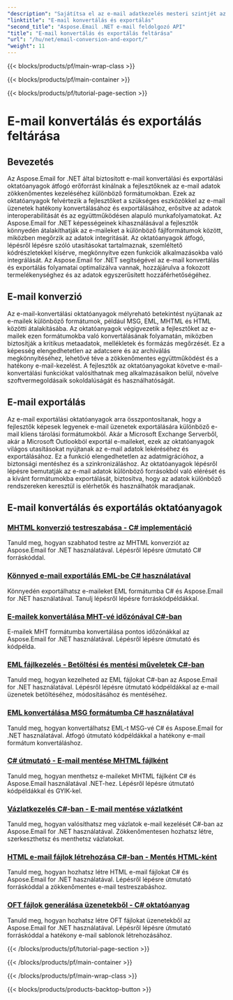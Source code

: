 ```yaml
---
"description": "Sajátítsa el az e-mail adatkezelés mesteri szintjét az Aspose.Email for .NET oktatóanyagaival. E-mailek konvertálása, exportálása, integritás megőrzése, mellékletek kezelése. Fejlessze tudását példákkal."
"linktitle": "E-mail konvertálás és exportálás"
"second_title": "Aspose.Email .NET e-mail feldolgozó API"
"title": "E-mail konvertálás és exportálás feltárása"
"url": "/hu/net/email-conversion-and-export/"
"weight": 11
---
```


{{< blocks/products/pf/main-wrap-class >}}

{{< blocks/products/pf/main-container >}}

{{< blocks/products/pf/tutorial-page-section >}}

# E-mail konvertálás és exportálás feltárása


## Bevezetés

Az Aspose.Email for .NET által biztosított e-mail konvertálási és exportálási oktatóanyagok átfogó erőforrást kínálnak a fejlesztőknek az e-mail adatok zökkenőmentes kezeléséhez különböző formátumokban. Ezek az oktatóanyagok felvértezik a fejlesztőket a szükséges eszközökkel az e-mail üzenetek hatékony konvertálásához és exportálásához, erősítve az adatok interoperabilitását és az együttműködésen alapuló munkafolyamatokat. Az Aspose.Email for .NET képességeinek kihasználásával a fejlesztők könnyedén átalakíthatják az e-maileket a különböző fájlformátumok között, miközben megőrzik az adatok integritását. Az oktatóanyagok átfogó, lépésről lépésre szóló utasításokat tartalmaznak, szemléltető kódrészletekkel kísérve, megkönnyítve ezen funkciók alkalmazásokba való integrálását. Az Aspose.Email for .NET segítségével az e-mail konvertálás és exportálás folyamatai optimalizálva vannak, hozzájárulva a fokozott termelékenységhez és az adatok egyszerűsített hozzáférhetőségéhez.

## E-mail konverzió

Az e-mail-konvertálási oktatóanyagok mélyreható betekintést nyújtanak az e-mailek különböző formátumok, például MSG, EML, MHTML és HTML közötti átalakításába. Az oktatóanyagok végigvezetik a fejlesztőket az e-mailek ezen formátumokba való konvertálásának folyamatán, miközben biztosítják a kritikus metaadatok, mellékletek és formázás megőrzését. Ez a képesség elengedhetetlen az adatcsere és az archiválás megkönnyítéséhez, lehetővé téve a zökkenőmentes együttműködést és a hatékony e-mail-kezelést. A fejlesztők az oktatóanyagokat követve e-mail-konvertálási funkciókat valósíthatnak meg alkalmazásaikon belül, növelve szoftvermegoldásaik sokoldalúságát és használhatóságát.

## E-mail exportálás

Az e-mail exportálási oktatóanyagok arra összpontosítanak, hogy a fejlesztők képesek legyenek e-mail üzenetek exportálására különböző e-mail kliens tárolási formátumokból. Akár a Microsoft Exchange Serverből, akár a Microsoft Outlookból exportál e-maileket, ezek az oktatóanyagok világos utasításokat nyújtanak az e-mail adatok lekéréséhez és exportálásához. Ez a funkció elengedhetetlen az adatmigrációhoz, a biztonsági mentéshez és a szinkronizáláshoz. Az oktatóanyagok lépésről lépésre bemutatják az e-mail adatok különböző forrásokból való elérését és a kívánt formátumokba exportálását, biztosítva, hogy az adatok különböző rendszereken keresztül is elérhetők és használhatók maradjanak.

## E-mail konvertálás és exportálás oktatóanyagok
### [MHTML konverzió testreszabása - C# implementáció](./customizing-mhtml-conversion-csharp-implementation/)
Tanuld meg, hogyan szabhatod testre az MHTML konverziót az Aspose.Email for .NET használatával. Lépésről lépésre útmutató C# forráskóddal.
### [Könnyed e-mail exportálás EML-be C# használatával](./effortless-email-export-to-eml-using-csharp/)
Könnyedén exportálhatsz e-maileket EML formátumba C# és Aspose.Email for .NET használatával. Tanulj lépésről lépésre forráskódpéldákkal.
### [E-mailek konvertálása MHT-vé időzónával C#-ban](./converting-email-to-mht-with-timezone-in-csharp/)
E-mailek MHT formátumba konvertálása pontos időzónákkal az Aspose.Email for .NET használatával. Lépésről lépésre útmutató és kódpélda.
### [EML fájlkezelés - Betöltési és mentési műveletek C#-ban](./eml-file-handling-load-and-save-operations-in-csharp/)
Tanuld meg, hogyan kezelheted az EML fájlokat C#-ban az Aspose.Email for .NET használatával. Lépésről lépésre útmutató kódpéldákkal az e-mail üzenetek betöltéséhez, módosításához és mentéséhez.
### [EML konvertálása MSG formátumba C# használatával](./converting-eml-to-msg-format-using-csharp/)
Tanuld meg, hogyan konvertálhatsz EML-t MSG-vé C# és Aspose.Email for .NET használatával. Átfogó útmutató kódpéldákkal a hatékony e-mail formátum konvertáláshoz.
### [C# útmutató - E-mail mentése MHTML fájlként](./csharp-guide-saving-email-as-mhtml-file/)
Tanuld meg, hogyan menthetsz e-maileket MHTML fájlként C# és Aspose.Email használatával .NET-hez. Lépésről lépésre útmutató kódpéldákkal és GYIK-kel.
### [Vázlatkezelés C#-ban - E-mail mentése vázlatként](./draft-message-handling-in-csharp-saving-email-as-draft/)
Tanuld meg, hogyan valósíthatsz meg vázlatok e-mail kezelését C#-ban az Aspose.Email for .NET használatával. Zökkenőmentesen hozhatsz létre, szerkeszthetsz és menthetsz vázlatokat.
### [HTML e-mail fájlok létrehozása C#-ban - Mentés HTML-ként](./creating-html-email-files-using-csharp-save-as-html/)
Tanuld meg, hogyan hozhatsz létre HTML e-mail fájlokat C# és Aspose.Email for .NET használatával. Lépésről lépésre útmutató forráskóddal a zökkenőmentes e-mail testreszabáshoz.
### [OFT fájlok generálása üzenetekből - C# oktatóanyag](./generating-oft-files-from-messages-csharp-tutorial/)
Tanuld meg, hogyan hozhatsz létre OFT fájlokat üzenetekből az Aspose.Email for .NET használatával. Lépésről lépésre útmutató forráskóddal a hatékony e-mail sablonok létrehozásához.

{{< /blocks/products/pf/tutorial-page-section >}}

{{< /blocks/products/pf/main-container >}}

{{< /blocks/products/pf/main-wrap-class >}}

{{< blocks/products/products-backtop-button >}}
